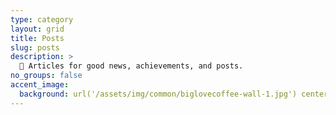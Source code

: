 ```yaml
---
type: category
layout: grid
title: Posts
slug: posts
description: >
  🎉 Articles for good news, achievements, and posts.
no_groups: false
accent_image: 
  background: url('/assets/img/common/biglovecoffee-wall-1.jpg') center/cover
---
```

